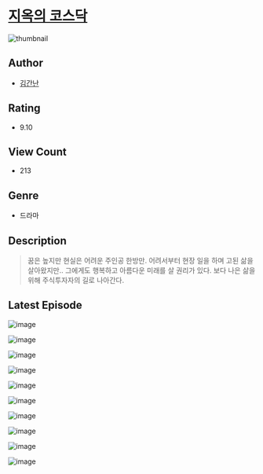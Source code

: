 # [지옥의 코스닥](https://comic.naver.com/bestChallenge/list?titleId=811045)
![thumbnail](https://image-comic.pstatic.net/user_contents_data/challenge_comic/2023/05/25/169308/upload_3689683070538572134_480x623.jpeg)

## Author
- [김간난](https://comic.naver.com/artistTitle?id=169308)

## Rating
- 9.10

## View Count
- 213

## Genre
- 드라마

## Description
> 꿈은 높지만 현실은 어려운 주인공 한방만. 어려서부터 현장 일을 하며 고된 삶을 살아왔지만.. 그에게도 행복하고 아름다운 미래를 살 권리가 있다. 보다 나은 삶을 위해 주식투자자의 길로 나아간다.


## Latest Episode
![image](https://image-comic.pstatic.net/user_contents_data/challenge_comic/2023/05/25/169308/upload_4051098241996317542.jpeg)

![image](https://image-comic.pstatic.net/user_contents_data/challenge_comic/2023/05/25/169308/upload_7149294212610221104.jpeg)

![image](https://image-comic.pstatic.net/user_contents_data/challenge_comic/2023/05/25/169308/upload_7377803709283460403.jpeg)

![image](https://image-comic.pstatic.net/user_contents_data/challenge_comic/2023/05/25/169308/upload_4050196436400222260.jpeg)

![image](https://image-comic.pstatic.net/user_contents_data/challenge_comic/2023/05/25/169308/upload_3703426077682656053.jpeg)

![image](https://image-comic.pstatic.net/user_contents_data/challenge_comic/2023/05/25/169308/upload_4050254920869818681.jpeg)

![image](https://image-comic.pstatic.net/user_contents_data/challenge_comic/2023/05/25/169308/upload_3978430238630163299.jpeg)

![image](https://image-comic.pstatic.net/user_contents_data/challenge_comic/2023/05/25/169308/upload_4134930299911169335.jpeg)

![image](https://image-comic.pstatic.net/user_contents_data/challenge_comic/2023/05/25/169308/upload_4051323453803880806.jpeg)

![image](https://image-comic.pstatic.net/user_contents_data/challenge_comic/2023/05/25/169308/upload_7005457402870326582.jpeg)
